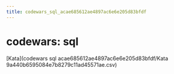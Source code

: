 ```yaml
---
title: codewars_sql_acae685612ae4897ac6e6e205d83bfdf
---
```


# codewars: sql

[Kata](codewars sql acae685612ae4897ac6e6e205d83bfdf/Kata 9a440b6595084e7b8279c11ad45571ae.csv)
